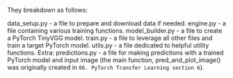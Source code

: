 They breakdown as follows:

data_setup.py - a file to prepare and download data if needed.
engine.py - a file containing various training functions.
model_builder.py - a file to create a PyTorch TinyVGG model.
train.py - a file to leverage all other files and train a target PyTorch model.
utils.py - a file dedicated to helpful utility functions.
Extra: predictions.py - a file for making predictions with a trained PyTorch model and input image (the main function, pred_and_plot_image() was originally created in `06. PyTorch Transfer Learning section 6`).
